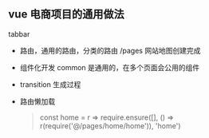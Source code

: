 ## vue 电商项目的通用做法
  tabbar
- 路由，通用的路由，分类的路由
  /pages  网站地图创建完成
- 组件化开发
  common 是通用的，在多个页面会公用的组件
- transition 生成过程

- 路由懒加载
  > const home = r => require.ensure([], () => r(require('@/pages/home/home')), 'home')
